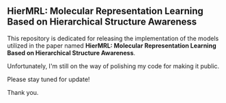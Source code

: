 ## HierMRL: Molecular Representation Learning Based on Hierarchical Structure Awareness
This repository is dedicated for releasing the implementation of the models utilized in the paper named **HierMRL: Molecular Representation Learning Based on Hierarchical Structure Awareness**.

Unfortunately, I'm still on the way of polishing my code for making it public.

Please stay tuned for update!

Thank you.
